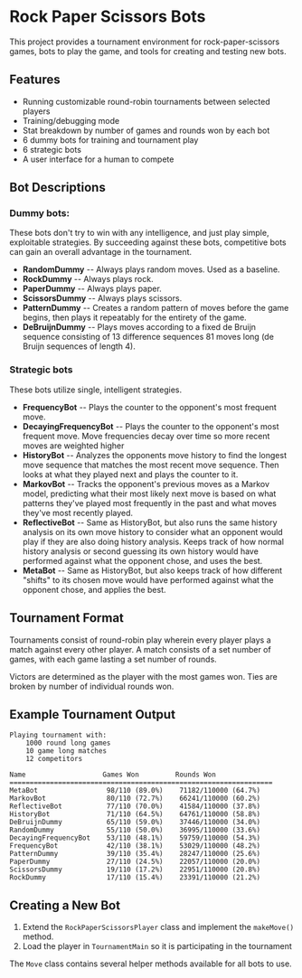# Rock Paper Scissors Bots #

This project provides a tournament environment for
rock-paper-scissors games, bots to play the game,
and tools for creating and testing new bots.


## Features ##

* Running customizable round-robin tournaments between selected players
* Training/debugging mode
* Stat breakdown by number of games and rounds won by each bot
* 6 dummy bots for training and tournament play
* 6 strategic bots
* A user interface for a human to compete


## Bot Descriptions ##

### Dummy bots: ###
These bots don't try to win with any intelligence,
and just play simple, exploitable strategies.
By succeeding against these bots, competitive bots
can gain an overall advantage in the tournament.
* **RandomDummy** -- Always plays random moves. Used as a baseline.
* **RockDummy** -- Always plays rock.
* **PaperDummy** -- Always plays paper.
* **ScissorsDummy** -- Always plays scissors.
* **PatternDummy** -- Creates a random pattern of moves before the game begins, then plays it repeatably for the entirety of the game.
* **DeBruijnDummy** -- Plays moves according to a fixed de Bruijn sequence consisting of 13 difference sequences 81 moves long (de Bruijn sequences of length 4).

### Strategic bots ###
These bots utilize single, intelligent strategies.
* **FrequencyBot** -- Plays the counter to the opponent's most frequent move.
* **DecayingFrequencyBot** -- Plays the counter to the opponent's most frequent move. Move frequencies decay over time so more recent moves are weighted higher
* **HistoryBot** -- Analyzes the opponents move history to find the longest move sequence that matches the most recent move sequence. Then looks at what they played next and plays the counter to it.
* **MarkovBot** -- Tracks the opponent's previous moves as a Markov model, predicting what their most likely next move is based on what patterns they've played most frequently in the past and what moves they've most recently played.
* **ReflectiveBot** -- Same as HistoryBot, but also runs the same history analysis on its own move history to consider what an opponent would play if they are also doing history analysis. Keeps track of how normal history analysis or second guessing its own history would have performed against what the opponent chose, and uses the best.
* **MetaBot** -- Same as HistoryBot, but also keeps track of how different "shifts" to its chosen move would have performed against what the opponent chose, and applies the best.


## Tournament Format ##

Tournaments consist of round-robin play wherein
every player plays a match against every other
player. A match consists of a set number of
games, with each game lasting a set number of
rounds.


Victors are determined as the player with the
most games won. Ties are broken by number of
individual rounds won.

## Example Tournament Output ##
```
Playing tournament with:
	1000 round long games
	10 game long matches
	12 competitors

Name                   Games Won         Rounds Won
=================================================================
MetaBot                 98/110 (89.0%)    71182/110000 (64.7%)
MarkovBot               80/110 (72.7%)    66241/110000 (60.2%)
ReflectiveBot           77/110 (70.0%)    41584/110000 (37.8%)
HistoryBot              71/110 (64.5%)    64761/110000 (58.8%)
DeBruijnDummy           65/110 (59.0%)    37446/110000 (34.0%)
RandomDummy             55/110 (50.0%)    36995/110000 (33.6%)
DecayingFrequencyBot    53/110 (48.1%)    59759/110000 (54.3%)
FrequencyBot            42/110 (38.1%)    53029/110000 (48.2%)
PatternDummy            39/110 (35.4%)    28247/110000 (25.6%)
PaperDummy              27/110 (24.5%)    22057/110000 (20.0%)
ScissorsDummy           19/110 (17.2%)    22951/110000 (20.8%)
RockDummy               17/110 (15.4%)    23391/110000 (21.2%)
```


## Creating a New Bot ##
1. Extend the `RockPaperScissorsPlayer` class and implement the `makeMove()` method.
2. Load the player in `TournamentMain` so it is
participating in the tournament

The `Move` class contains several helper methods
available for all bots to use.